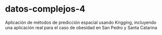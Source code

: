 # datos-complejos-4
Aplicación de métodos de predicción espacial usando Krigging, incluyendo una aplicación real para el caso de obesidad en San Pedro y Santa Catarina

